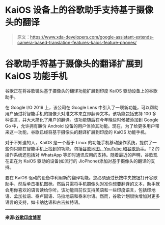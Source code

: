 # KaiOS 设备上的谷歌助手支持基于摄像头的翻译

> 原文：<https://www.xda-developers.com/google-assistant-extends-camera-based-translation-features-kaios-feature-phones/>

# 谷歌助手将基于摄像头的翻译扩展到 KaiOS 功能手机

谷歌正在将谷歌镜头基于摄像头的翻译功能扩展到印度 KaiOS 驱动设备上的谷歌助手。

在 Google I/O 2019 上，该公司在 Google Lens 中引入了一项新功能，可以帮助用户通过将智能手机的摄像头对准文本来立即翻译文本。该功能包括支持 100 多种语言，并大大简化了用户的翻译。该功能随后在今年晚些时候被添加到 Google Go 中，允许拥有廉价 Android 设备的用户体验其功能。现在，为了给更多用户带来这一功能，谷歌已经将基于摄像头的翻译扩展到印度的 KaiOS 功能手机。

对于不知道的人，KaiOS 是一个基于 Linux 的功能手机移动操作系统，提供了一些你只能在智能手机上找到的功能，包括[谷歌地图、YouTube 和谷歌助手](https://www.xda-developers.com/google-maps-youtube-assistant-smart-feature-phones-kaios/)。T2 的操作系统还包括对 WhatsApp 等即时通讯应用的支持。随着最近的声明，谷歌现在正在为 KaiOS 驱动的设备(如流行的 JioPhone)添加对基于摄像头的翻译的支持。

要在 KaiOS 驱动的设备中利用新的翻译功能，您必须通过长按中央按钮打开谷歌助手，然后单击相机图标。然后只需将手机摄像头对准你想要翻译的文本，助手就会用你喜欢的语言读给你听。该功能目前仅支持英语和一些印度语言，包括印地语、孟加拉语、泰卢固语、马拉地语和泰米尔语。然而，谷歌计划很快增加对更多语言的支持，如卡纳达语和古吉拉特语。

* * *

**来源:[谷歌印度博客](https://india.googleblog.com/2020/07/use-google-to-read-and-translate.html)**